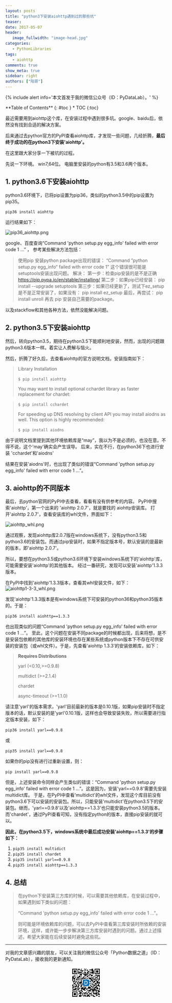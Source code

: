 ```yaml
---
layout: posts
title: "python3下安装aiohttp遇到过的那些坑"
teaser:
date: 2017-05-07
header:
   image_fullwidth: "image-head.jpg"
categories:
   - PythonLibraries
tags:
   - aiohttp
comments: true
show_meta: true
sidebar: right
authors: ["阳哥"]
---
```





{% include alert info='本文首发于我的微信公众号（ID：PyDataLab）。' %}


<div class="panel radius" markdown="1">
**Table of Contents**
{: #toc }
*  TOC
{:toc}
</div>




最近需要用到aiohttp这个库，在安装过程中遇到很多坑。google、baidu后，依然没有找到合适的解决方案。

后来通过去python官方的PyPI查看aiohttp库，才发现一些问题，几经折腾，**最后终于成功的在python3下安装'aiohttp'。**

在这里跟大家分享一下被坑的过程。

先说一下环境。
win7,64位。
电脑里安装的python有3.5和3.6两个版本。

## 1. python3.6下安装aiohttp

python3.6环境下，已将pip设置为pip36，类似的python3.5中的pip设置为pip35。

```
pip36 install aiohttp
```

运行结果如下：

![pip36_aiohttp.png](http://upload-images.jianshu.io/upload_images/5462537-9993b556a8055e06.png?imageMogr2/auto-orient/strip%7CimageView2/2/w/1240)


google、百度查询“Command 'python setup.py egg_info' failed with error code 1 ...” ， 参考某些解决方法包括：
>使用pip 安装python package出现的错误：
“Command ”python setup.py egg_info“ failed with error code 1”
这个错误很可能是 setuptools安装出现问题。
解决：
第一步：检查pip安装的是不是正确
https://pip.pypa.io/en/stable/installing/
第二步：如果pip已经安装：
pip install --upgrade setuptools
第三步：如果已经更新了，测试下ez_setup是不是正常安装了，如果没有：
pip install ez_setup
最后，再尝试：
pip install unroll
再去 pip 安装自己需要的package。

以及stackflow和其他各种方法，依然没能解决问题。

## 2. python3.5下安装aiohttp

然后，转向python3.5，期待在python3.5下能顺利地安装，然而，出现的问题跟python3.6版本一样。着实让人费解与恼火。

然后，折腾了好久后，去查看aiohttp的官方说明文档，安装指南如下：

>Library Installation
>
>`$ pip install aiohttp`
>
>You may want to install optional cchardet library as faster replacement for chardet:

>`$ pip install cchardet`
>
>For speeding up DNS resolving by client API you may install aiodns as well. This option is highly recommended:
>
>`$ pip install aiodns`

由于说明文档里提到其他环境依赖库是“may”，我以为不是必须的，也没在意。不得不说，这个'may'确实会产生误导。
后来，实在不行，在python36下也进行安装 'cchardet'和'aiodns'

结果在安装'aiodns'时，也出现了类似的错误“Command 'python setup.py egg_info' failed with error code 1 ...”。

## 3. aiohttp的不同版本

最后，去python官网的PyPI中去查看，看看有没有供参考的内容。
PyPI中搜索'aiohttp'，第一个出来的 'aiohttp 2.0.7'，就是要找的 aiohttp安装库。
打开'aiohttp 2.0.7'，查看安装库的whl文件，界面如下：

![aiohttp_whl.png](http://upload-images.jianshu.io/upload_images/5462537-0f2cec64e055edca.png?imageMogr2/auto-orient/strip%7CimageView2/2/w/1240)


通过观察，发现aiohttp库2.0.7版在windows系统下，没有python3.5和python3.6的安装包。而通过pip安装时，如果不指定版本号，默认安装的是最新的版本，即'aiohttp 2.0.7'。

所以，要想在python3.5或python3.6环境下安装windows系统下的'aiohttp'库，可能需要安装'aiohttp'的其他版本。
经过一番研究，发现可以安装'aiohttp'1.3.3版本。

在PyPI中找到'aiohttp'1.3.3版本，查看其whl安装文件，如下：
![aiohttp1-3-3_whl.png](http://upload-images.jianshu.io/upload_images/5462537-65b38fe7d75826bc.png?imageMogr2/auto-orient/strip%7CimageView2/2/w/1240)


发现'aiohttp'1.3.3版本是有windows系统下可安装的python36和python35版本的。于是：

`pip36 install aiohttp==1.3.3`

也出现类似的问题“Command 'python setup.py egg_info' failed with error code 1 ...”。
至此，这个问题在安装不同package的时候都出现，后来将想，是不是安装包依赖的其他库的安装环境也存在某些系统或python版本下不存在可供安装的安装包（或whl文件）。于是，先查看'aiohttp 1.3.3'的安装依赖库，如下：
>**Requires Distributions**
>
>    yarl (<0.10,>=0.9.8)
>    
>    multidict (>=2.1.4)
>    
>    chardet
>    
>    async-timeout (>=1.1.0)

请注意'yarl'的版本需求，'yarl'目前最新的版本是0.10.1版，如果pip安装时不指定版本的话，默认安装的是'yarl'0.10.1版，这样也会导致安装失败，所以需要进行指定版本安装，如下：

`pip36 install yarl==0.9.8`

或

`pip35 install yarl==0.9.8`

如果你的pip没有进行过重新设置，则：

`pip install yarl==0.9.8`

但是，上述安装命令同样会产生类似的错误：“Command 'python setup.py egg_info' failed with error code 1 ...”。这是因为，安装'yarl==0.9.8'需要先安装multidict库。
于是，在PyPI中查看'multidict'的whl文件，发现这个库目前没有python3.6下可以安装的安装包。所以，只能安装'multidict'在python3.5下的安装包。继而，'yarl==0.9.8'以及'aiohttp==1.3.3'也只能安装python3.5的版本。而'chardet'，通过PyPI查看可知，没有指定python的版本，直接pip安装的就可以。

**因此，在python3.5下，windows系统中最后成功安装'aiohttp==1.3.3'的步骤如下：**
1. `pip35 install multidict`
2. `pip35 install chardet`
3. `pip35 install yarl==0.9.8`
4. `pip35 install aiohttp==1.3.3`


## 4. 总结

>在python下安装第三方库的时候，可以需要其他依赖库，在安装过程中，如果遇到如下类似的问题：
>
>“Command 'python setup.py egg_info' failed with error code 1 ...”。
>
>则可能是环境依赖库的问题，可以去PyPI中查看第三库安装时所依赖的安装环境，这样，或许能一步步解决第三方库安装时遇到的问题。通过上述描述，希望大家能在后续安装时避免这些坑。


---

对我的文章感兴趣的朋友，可以关注我的微信公众号「Python数据之道」（ID：PyDataLab），接收我的更新通知。

<div align="center">
    <img src="/images/qrcode.jpg" width="20%">
</div>
